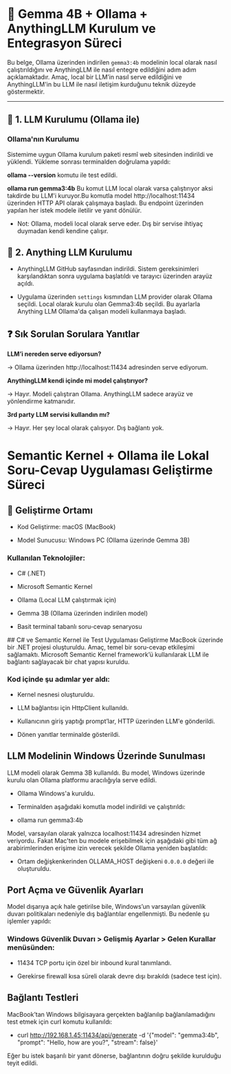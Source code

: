 # 📄 Gemma 4B + Ollama + AnythingLLM Kurulum ve Entegrasyon Süreci

Bu belge, Ollama üzerinden indirilen `gemma3:4b` modelinin local olarak nasıl çalıştırıldığını ve AnythingLLM ile nasıl entegre edildiğini adım adım açıklamaktadır. Amaç, local bir LLM’in nasıl serve edildiğini ve AnythingLLM'in bu LLM ile nasıl iletişim kurduğunu teknik düzeyde göstermektir.

---

## 🔹 1. LLM Kurulumu (Ollama ile)

### Ollama'nın Kurulumu  
Sistemime uygun Ollama kurulum paketi resmî web sitesinden indirildi ve yüklendi. Yükleme sonrası terminalden doğrulama yapıldı:

**ollama --version** komutu ile test edildi.

**ollama run gemma3:4b** Bu komut LLM local olarak varsa çalıştırıyor aksi takdirde bu LLM'i kuruyor.Bu komutla model http://localhost:11434 üzerinden HTTP API olarak çalışmaya başladı. Bu endpoint üzerinden yapılan her istek modele iletilir ve yanıt dönülür.

- Not: Ollama, modeli local olarak serve eder. Dış bir servise ihtiyaç duymadan kendi kendine çalışır.

## 🔹 2. Anything LLM Kurulumu

- AnythingLLM GitHub sayfasından indirildi. Sistem gereksinimleri karşılandıktan sonra uygulama başlatıldı ve tarayıcı üzerinden arayüz açıldı.

- Uygulama üzerinden `settings` kısmından LLM provider olarak Ollama seçildi. Local olarak kurulu olan Gemma3:4b seçildi. Bu ayarlarla Anything LLM Ollama'da çalışan modeli kullanmaya başladı.

## ❓ Sık Sorulan Sorulara Yanıtlar

**LLM’i nereden serve ediyorsun?**

→ Ollama üzerinden http://localhost:11434 adresinden serve ediyorum.

**AnythingLLM kendi içinde mi model çalıştırıyor?**

→ Hayır. Modeli çalıştıran Ollama. AnythingLLM sadece arayüz ve yönlendirme katmanıdır.

**3rd party LLM servisi kullandın mı?**

→ Hayır. Her şey local olarak çalışıyor. Dış bağlantı yok.


# Semantic Kernel + Ollama ile Lokal Soru-Cevap Uygulaması Geliştirme Süreci

## 📌 Geliştirme Ortamı
- Kod Geliştirme: macOS (MacBook)

- Model Sunucusu: Windows PC (Ollama üzerinde Gemma 3B)

### Kullanılan Teknolojiler:

- C# (.NET)

- Microsoft Semantic Kernel

- Ollama (Local LLM çalıştırmak için)

- Gemma 3B (Ollama üzerinden indirilen model)

- Basit terminal tabanlı soru-cevap senaryosu


## C# ve Semantic Kernel ile Test Uygulaması Geliştirme
MacBook üzerinde bir .NET projesi oluşturuldu. Amaç, temel bir soru-cevap etkileşimi sağlamaktı. Microsoft Semantic Kernel framework’ü kullanılarak LLM ile bağlantı sağlayacak bir chat yapısı kuruldu.

### Kod içinde şu adımlar yer aldı:

- Kernel nesnesi oluşturuldu.

- LLM bağlantısı için HttpClient kullanıldı.

- Kullanıcının giriş yaptığı prompt’lar, HTTP üzerinden LLM'e gönderildi.

- Dönen yanıtlar terminalde gösterildi.

## LLM Modelinin Windows Üzerinde Sunulması
LLM modeli olarak Gemma 3B kullanıldı. Bu model, Windows üzerinde kurulu olan Ollama platformu aracılığıyla serve edildi.

- Ollama Windows'a kuruldu.

- Terminalden aşağıdaki komutla model indirildi ve çalıştırıldı:

- ollama run gemma3:4b

Model, varsayılan olarak yalnızca localhost:11434 adresinden hizmet veriyordu. Fakat Mac'ten bu modele erişebilmek için aşağıdaki gibi tüm ağ arabirimlerinden erişime izin verecek şekilde Ollama yeniden başlatıldı:

- Ortam değişkenkerinden OLLAMA_HOST değişkeni `0.0.0.0` değeri ile oluşturuldu.

## Port Açma ve Güvenlik Ayarları

Model dışarıya açık hale getirilse bile, Windows’un varsayılan güvenlik duvarı politikaları nedeniyle dış bağlantılar engellenmişti. Bu nedenle şu işlemler yapıldı:

### Windows Güvenlik Duvarı > Gelişmiş Ayarlar > Gelen Kurallar menüsünden:

- 11434 TCP portu için özel bir inbound kural tanımlandı.

- Gerekirse firewall kısa süreli olarak devre dışı bırakıldı (sadece test için).

## Bağlantı Testleri
MacBook’tan Windows bilgisayara gerçekten bağlanılıp bağlanılamadığını test etmek için curl komutu kullanıldı:

- curl http://192.168.1.45:11434/api/generate -d '{"model": "gemma3:4b", "prompt": "Hello, how are you?", "stream": false}'

Eğer bu istek başarılı bir yanıt dönerse, bağlantının doğru şekilde kurulduğu teyit edildi.

